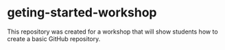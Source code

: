 # geting-started-workshop
This repository was created for a workshop that will show students how to create a basic GitHub repository.
